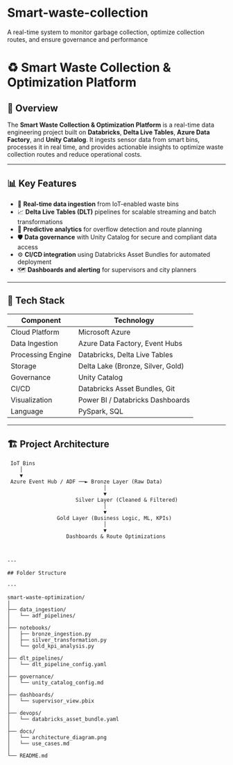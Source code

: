 # Smart-waste-collection
A real-time system to monitor garbage collection, optimize collection routes, and ensure governance and performance


# ♻️ Smart Waste Collection & Optimization Platform

## 🚀 Overview
The **Smart Waste Collection & Optimization Platform** is a real-time data engineering project built on **Databricks**, **Delta Live Tables**, **Azure Data Factory**, and **Unity Catalog**. It ingests sensor data from smart bins, processes it in real time, and provides actionable insights to optimize waste collection routes and reduce operational costs.

---

## 📊 Key Features

- 🔄 **Real-time data ingestion** from IoT-enabled waste bins
- 📈 **Delta Live Tables (DLT)** pipelines for scalable streaming and batch transformations
- 🧠 **Predictive analytics** for overflow detection and route planning
- 🛡️ **Data governance** with Unity Catalog for secure and compliant data access
- ⚙️ **CI/CD integration** using Databricks Asset Bundles for automated deployment
- 🗺️ **Dashboards and alerting** for supervisors and city planners

---

## 🧱 Tech Stack

| Component         | Technology                          |
|------------------|-------------------------------------|
| Cloud Platform    | Microsoft Azure                    |
| Data Ingestion    | Azure Data Factory, Event Hubs     |
| Processing Engine | Databricks, Delta Live Tables      |
| Storage           | Delta Lake (Bronze, Silver, Gold)  |
| Governance        | Unity Catalog                      |
| CI/CD             | Databricks Asset Bundles, Git      |
| Visualization     | Power BI / Databricks Dashboards   |
| Language          | PySpark, SQL                       |

---

## 🏗️ Project Architecture

```text
 IoT Bins
    │
    ▼
 Azure Event Hub / ADF ──► Bronze Layer (Raw Data)
                               │
                               ▼
                      Silver Layer (Cleaned & Filtered)
                               │
                               ▼
                Gold Layer (Business Logic, ML, KPIs)
                               │
                               ▼
                   Dashboards & Route Optimizations



---

## Folder Structure

--- 

smart-waste-optimization/
│
├── data_ingestion/
│   └── adf_pipelines/
│
├── notebooks/
│   ├── bronze_ingestion.py
│   ├── silver_transformation.py
│   └── gold_kpi_analysis.py
│
├── dlt_pipelines/
│   └── dlt_pipeline_config.yaml
│
├── governance/
│   └── unity_catalog_config.md
│
├── dashboards/
│   └── supervisor_view.pbix
│
├── devops/
│   └── databricks_asset_bundle.yaml
│
├── docs/
│   └── architecture_diagram.png
│   └── use_cases.md
│
└── README.md
